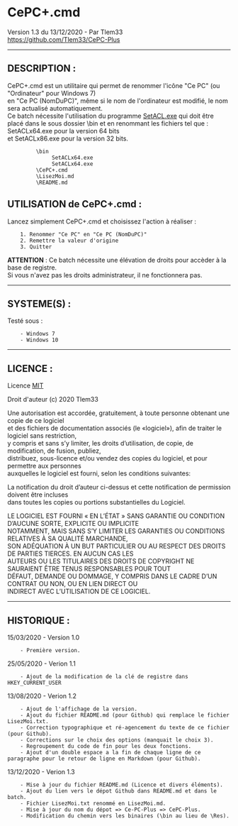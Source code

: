 # CePC+.cmd

Version 1.3 du 13/12/2020 - Par Tlem33  
https://github.com/Tlem33/CePC-Plus  

***

## DESCRIPTION :

CePC+.cmd est un utilitaire qui permet de renommer l'icône "Ce PC" (ou "Ordinateur" pour Windows 7)  
en "Ce PC (NomDuPC)", même si le nom de l'ordinateur est modifié, le nom sera actualisé automatiquement.  
Ce batch nécessite l'utilisation du programme [SetACL.exe](https://helgeklein.com/download/) qui doit être  
placé dans le sous dossier \bin et en renommant les fichiers tel que : SetACLx64.exe pour la version 64 bits  
et SetACLx86.exe pour la version 32 bits.  

             \bin
                  SetACLx64.exe
                  SetACLx64.exe
             \CePC+.cmd
	         \LisezMoi.md
	         \README.md


## UTILISATION de CePC+.cmd :

Lancez simplement CePC+.cmd et choisissez l'action à réaliser :  

        1. Renommer "Ce PC" en "Ce PC (NomDuPC)"
        2. Remettre la valeur d'origine
        3. Quitter

**ATTENTION** : Ce batch nécessite une élévation de droits pour accèder à la base de registre.  
Si vous n'avez pas les droits administrateur, il ne fonctionnera pas.
        
*** 

## SYSTEME(S) :

Testé sous :

        - Windows 7  
        - Windows 10  

***

## LICENCE :

Licence [MIT](https://fr.wikipedia.org/wiki/Licence_MIT)  

Droit d'auteur (c) 2020 Tlem33  

Une autorisation est accordée, gratuitement, à toute personne obtenant une copie de ce logiciel  
et des fichiers de documentation associés (le «logiciel»), afin de traiter le logiciel sans restriction,  
y compris et sans s’y limiter, les droits d’utilisation, de copie, de modification, de fusion, publiez,  
distribuez, sous-licence et/ou vendez des copies du logiciel, et pour permettre aux personnes  
auxquelles le logiciel est fourni, selon les conditions suivantes:  

La notification du droit d’auteur ci-dessus et cette notification de permission doivent être incluses  
dans toutes les copies ou portions substantielles du Logiciel.  

LE LOGICIEL EST FOURNI « EN L’ÉTAT » SANS GARANTIE OU CONDITION D’AUCUNE SORTE, EXPLICITE OU IMPLICITE  
NOTAMMENT, MAIS SANS S’Y LIMITER LES GARANTIES OU CONDITIONS RELATIVES À SA QUALITÉ MARCHANDE,  
SON ADÉQUATION À UN BUT PARTICULIER OU AU RESPECT DES DROITS DE PARTIES TIERCES. EN AUCUN CAS LES  
AUTEURS OU LES TITULAIRES DES DROITS DE COPYRIGHT NE SAURAIENT ÊTRE TENUS RESPONSABLES POUR TOUT  
DÉFAUT, DEMANDE OU DOMMAGE, Y COMPRIS DANS LE CADRE D’UN CONTRAT OU NON, OU EN LIEN DIRECT OU  
INDIRECT AVEC L’UTILISATION DE CE LOGICIEL.

---

## HISTORIQUE :

15/03/2020 - Version 1.0  

	    - Première version.

25/05/2020 - Verion 1.1

	    - Ajout de la modification de la clé de registre dans HKEY_CURRENT_USER

13/08/2020 - Verion 1.2

	    - Ajout de l'affichage de la version.  
	    - Ajout du fichier README.md (pour Github) qui remplace le fichier LisezMoi.txt.  
	    - Correction typographique et ré-agencement du texte de ce fichier (pour Github).  
    	- Corrections sur le choix des options (manquait le choix 3).  
    	- Regroupement du code de fin pour les deux fonctions.  
	    - Ajout d'un double espace a la fin de chaque ligne de ce paragraphe pour le retour de ligne en Markdown (pour Github).  

13/12/2020 - Verion 1.3

	    - Mise à jour du fichier README.md (Licence et divers éléments).
		- Ajout du lien vers le dépot Github dans README.md et dans le batch.
		- Fichier LisezMoi.txt renommé en LisezMoi.md.  
		- Mise à jour du nom du dépot => Ce-PC-Plus => CePC-Plus.
	    - Modification du chemin vers les binaires (\bin au lieu de \Res). 
